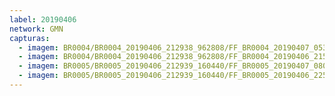 ```yaml
---
label: 20190406
network: GMN
capturas:
  - imagem: BR0004/BR0004_20190406_212938_962808/FF_BR0004_20190407_053844_145_0728832.fits_maxpixel.jpg
  - imagem: BR0004/BR0004_20190406_212938_962808/FF_BR0004_20190406_215751_713_0040448.fits_maxpixel.jpg
  - imagem: BR0005/BR0005_20190406_212939_160440/FF_BR0005_20190407_080313_969_0944128.fits_maxpixel.jpg
  - imagem: BR0005/BR0005_20190406_212939_160440/FF_BR0005_20190406_225056_525_0119552.fits_maxpixel.jpg
---
```

